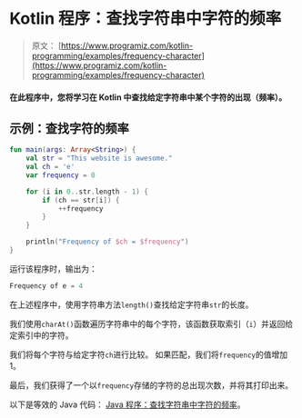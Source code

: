 # Kotlin 程序：查找字符串中字符的频率

> 原文： [https://www.programiz.com/kotlin-programming/examples/frequency-character](https://www.programiz.com/kotlin-programming/examples/frequency-character)

#### 在此程序中，您将学习在 Kotlin 中查找给定字符串中某个字符的出现（频率）。

## 示例：查找字符的频率

```kt
fun main(args: Array<String>) {
    val str = "This website is awesome."
    val ch = 'e'
    var frequency = 0

    for (i in 0..str.length - 1) {
        if (ch == str[i]) {
            ++frequency
        }
    }

    println("Frequency of $ch = $frequency")
}
```

运行该程序时，输出为：

```kt
Frequency of e = 4
```

在上述程序中，使用字符串方法`length()`查找给定字符串`str`的长度。

我们使用`charAt()`函数遍历字符串中的每个字符，该函数获取索引（`i`）并返回给定索引中的字符。

我们将每个字符与给定字符`ch`进行比较。 如果匹配，我们将`frequency`的值增加 1。

最后，我们获得了一个以`frequency`存储的字符的总出现次数，并将其打印出来。

以下是等效的 Java 代码： [Java 程序：查找字符串中字符的频率](/java-programming/examples/frequency-character "Java program to find the frequency of a character in a string")。